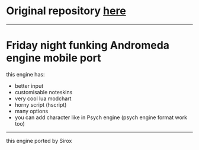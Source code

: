 # Original repository [here](https://github.com/nebulazorua/andromeda-engine)
---
# Friday night funking Andromeda engine mobile port
this engine has:
- better input
- customisable noteskins
- very cool lua modchart
- horny script (hscript)
- many options
- you can add character like in Psych engine (psych engine format work too)
---
this engine ported by Sirox
